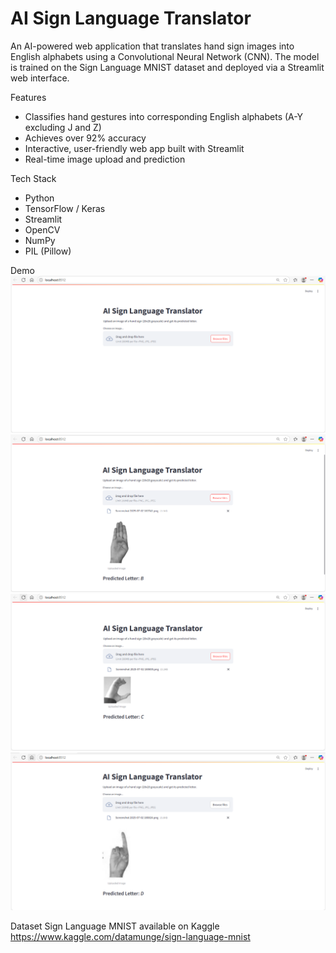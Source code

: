 # AI Sign Language Translator
An AI-powered web application that translates hand sign images into English alphabets using a Convolutional Neural Network (CNN). The model is trained on the Sign Language MNIST dataset and deployed via a Streamlit web interface.

Features

- Classifies hand gestures into corresponding English alphabets (A-Y excluding J and Z)
-  Achieves over 92% accuracy
-   Interactive, user-friendly web app built with Streamlit
-   Real-time image upload and prediction

Tech Stack

- Python
- TensorFlow / Keras
- Streamlit
- OpenCV
- NumPy
- PIL (Pillow)

Demo
![Demo Image](demo2.png)
![Demo Image](demo1.png)
![Demo Image](demo3.png)
![Demo Image](demo4.png)

Dataset
Sign Language MNIST available on Kaggle
https://www.kaggle.com/datamunge/sign-language-mnist



